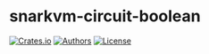 # snarkvm-circuit-boolean

[![Crates.io](https://img.shields.io/crates/v/snarkvm-circuit-boolean.svg?color=neon)](https://crates.io/crates/snarkvm-circuit-boolean)
[![Authors](https://img.shields.io/badge/authors-Aleo-orange.svg)](https://aleo.org)
[![License](https://img.shields.io/badge/License-GPLv3-blue.svg)](./LICENSE.md)
